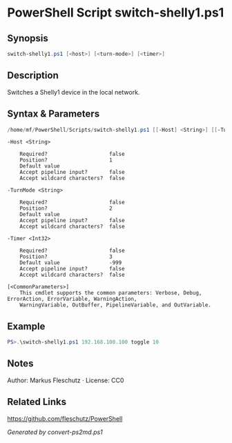 # PowerShell Script switch-shelly1.ps1

## Synopsis
```powershell
switch-shelly1.ps1 [<host>] [<turn-mode>] [<timer>]
```

## Description
Switches a Shelly1 device in the local network.

## Syntax & Parameters
```powershell
/home/mf/PowerShell/Scripts/switch-shelly1.ps1 [[-Host] <String>] [[-TurnMode] <String>] [[-Timer] <Int32>] [<CommonParameters>]
```

```
-Host <String>
    
    Required?                    false
    Position?                    1
    Default value                
    Accept pipeline input?       false
    Accept wildcard characters?  false
```

```
-TurnMode <String>
    
    Required?                    false
    Position?                    2
    Default value                
    Accept pipeline input?       false
    Accept wildcard characters?  false
```

```
-Timer <Int32>
    
    Required?                    false
    Position?                    3
    Default value                -999
    Accept pipeline input?       false
    Accept wildcard characters?  false
```

```
[<CommonParameters>]
    This cmdlet supports the common parameters: Verbose, Debug, ErrorAction, ErrorVariable, WarningAction, 
    WarningVariable, OutBuffer, PipelineVariable, and OutVariable.
```

## Example
```powershell
PS>.\switch-shelly1.ps1 192.168.100.100 toggle 10
```


## Notes
Author: Markus Fleschutz · License: CC0

## Related Links
https://github.com/fleschutz/PowerShell

*Generated by convert-ps2md.ps1*
